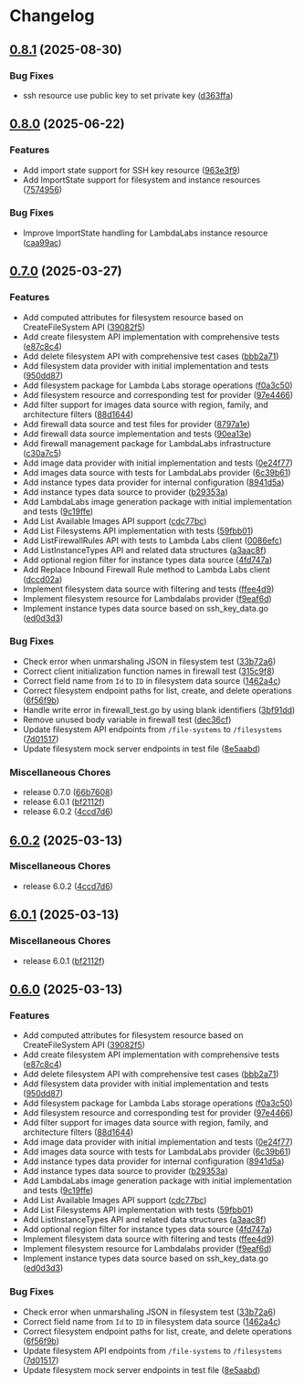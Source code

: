 # Changelog

## [0.8.1](https://github.com/elct9620/terraform-provider-lambdalabs/compare/v0.8.0...v0.8.1) (2025-08-30)


### Bug Fixes

* ssh resource use public key to set private key ([d363ffa](https://github.com/elct9620/terraform-provider-lambdalabs/commit/d363ffa12a764aa93d7fa3372f52d4aba0c4ac13))

## [0.8.0](https://github.com/elct9620/terraform-provider-lambdalabs/compare/v0.7.0...v0.8.0) (2025-06-22)


### Features

* Add import state support for SSH key resource ([963e3f9](https://github.com/elct9620/terraform-provider-lambdalabs/commit/963e3f9ccf8afc6445fb4f2d2cf1df6e532f9366))
* Add ImportState support for filesystem and instance resources ([7574956](https://github.com/elct9620/terraform-provider-lambdalabs/commit/7574956adb91244a1ba3d89fbf4ea1566f58d683))


### Bug Fixes

* Improve ImportState handling for LambdaLabs instance resource ([caa99ac](https://github.com/elct9620/terraform-provider-lambdalabs/commit/caa99ac15f49eebf8d3399db5d45b1604c30143b))

## [0.7.0](https://github.com/elct9620/terraform-provider-lambdalabs/compare/v6.0.2...v0.7.0) (2025-03-27)


### Features

* Add computed attributes for filesystem resource based on CreateFileSystem API ([39082f5](https://github.com/elct9620/terraform-provider-lambdalabs/commit/39082f518dca619a8aced8b37562fd3d24b57fa8))
* Add create filesystem API implementation with comprehensive tests ([e87c8c4](https://github.com/elct9620/terraform-provider-lambdalabs/commit/e87c8c4fcfade3b1d58ec71ea0ca0df2dfa13779))
* Add delete filesystem API with comprehensive test cases ([bbb2a71](https://github.com/elct9620/terraform-provider-lambdalabs/commit/bbb2a71e32e9e91b23d4c61bec09840bfad036aa))
* Add filesystem data provider with initial implementation and tests ([950dd87](https://github.com/elct9620/terraform-provider-lambdalabs/commit/950dd874de071ae0a922a3bd25a674d124e4af73))
* Add filesystem package for Lambda Labs storage operations ([f0a3c50](https://github.com/elct9620/terraform-provider-lambdalabs/commit/f0a3c50e9b604239d39d4f75977fe4167f94cd24))
* Add filesystem resource and corresponding test for provider ([97e4466](https://github.com/elct9620/terraform-provider-lambdalabs/commit/97e44663ef1bf968842f429ec22f2beac654783a))
* Add filter support for images data source with region, family, and architecture filters ([88d1644](https://github.com/elct9620/terraform-provider-lambdalabs/commit/88d16447df34e0a8d940b939c9ec26a4a62b60cd))
* Add firewall data source and test files for provider ([8797a1e](https://github.com/elct9620/terraform-provider-lambdalabs/commit/8797a1ecfc54058794c7b2fd02f2e7116da04272))
* Add firewall data source implementation and tests ([90ea13e](https://github.com/elct9620/terraform-provider-lambdalabs/commit/90ea13e7d76c7628d9c507056859b75b8504f77a))
* Add firewall management package for LambdaLabs infrastructure ([c30a7c5](https://github.com/elct9620/terraform-provider-lambdalabs/commit/c30a7c54e88f1e692de5fa68d20ecd91c1048dc2))
* Add image data provider with initial implementation and tests ([0e24f77](https://github.com/elct9620/terraform-provider-lambdalabs/commit/0e24f7729a05bba2719e149fcf24f31a621a1561))
* Add images data source with tests for LambdaLabs provider ([6c39b61](https://github.com/elct9620/terraform-provider-lambdalabs/commit/6c39b6139173a7be9207d4017401517820597996))
* Add instance types data provider for internal configuration ([8941d5a](https://github.com/elct9620/terraform-provider-lambdalabs/commit/8941d5a29319cf66536d9382eae76d031804b3d1))
* Add instance types data source to provider ([b29353a](https://github.com/elct9620/terraform-provider-lambdalabs/commit/b29353a6e38bdf5aa488d06f6a7a2610ab5090b0))
* Add LambdaLabs image generation package with initial implementation and tests ([9c19ffe](https://github.com/elct9620/terraform-provider-lambdalabs/commit/9c19ffe1fabbde9a7261b7da8a3347db777b8999))
* Add List Available Images API support ([cdc77bc](https://github.com/elct9620/terraform-provider-lambdalabs/commit/cdc77bc939593875ea8e9be369edd46ca4c643c0))
* Add List Filesystems API implementation with tests ([59fbb01](https://github.com/elct9620/terraform-provider-lambdalabs/commit/59fbb01be01e86adf3524a179c4feb5adde66ccd))
* Add ListFirewallRules API with tests to Lambda Labs client ([0086efc](https://github.com/elct9620/terraform-provider-lambdalabs/commit/0086efcba4f35c95ac73984da897dd79bcf1cff0))
* Add ListInstanceTypes API and related data structures ([a3aac8f](https://github.com/elct9620/terraform-provider-lambdalabs/commit/a3aac8f39e8d4590344ed98ae86c6b9a68118327))
* Add optional region filter for instance types data source ([4fd747a](https://github.com/elct9620/terraform-provider-lambdalabs/commit/4fd747a35cbb99d28b2df7a4e0edb5b3f576e158))
* Add Replace Inbound Firewall Rule method to Lambda Labs client ([dccd02a](https://github.com/elct9620/terraform-provider-lambdalabs/commit/dccd02a949c37d3122f01e2d5108dd0975430825))
* Implement filesystem data source with filtering and tests ([ffee4d9](https://github.com/elct9620/terraform-provider-lambdalabs/commit/ffee4d99ee81c109ae13997d4ea6dda26c185b81))
* Implement filesystem resource for Lambdalabs provider ([f9eaf6d](https://github.com/elct9620/terraform-provider-lambdalabs/commit/f9eaf6d99ddbd6e77adb784f07ec1f13e247d010))
* Implement instance types data source based on ssh_key_data.go ([ed0d3d3](https://github.com/elct9620/terraform-provider-lambdalabs/commit/ed0d3d3f647cbfc9046376018f69e9fa5ed28310))


### Bug Fixes

* Check error when unmarshaling JSON in filesystem test ([33b72a6](https://github.com/elct9620/terraform-provider-lambdalabs/commit/33b72a6c32c2bcd5d6769781ab1275dd8f99fd3c))
* Correct client initialization function names in firewall test ([315c9f8](https://github.com/elct9620/terraform-provider-lambdalabs/commit/315c9f87f40e1f982415817306ea051d98f35b3c))
* Correct field name from `Id` to `ID` in filesystem data source ([1462a4c](https://github.com/elct9620/terraform-provider-lambdalabs/commit/1462a4cc35b1d140acf6beae1cbbd86142dcdbcb))
* Correct filesystem endpoint paths for list, create, and delete operations ([6f56f9b](https://github.com/elct9620/terraform-provider-lambdalabs/commit/6f56f9b7212a24861eecbf0cc6ca12b98c72f02f))
* Handle write error in firewall_test.go by using blank identifiers ([3bf91dd](https://github.com/elct9620/terraform-provider-lambdalabs/commit/3bf91dd8e5b89513c5d911770f0c56f3f7ab7141))
* Remove unused body variable in firewall test ([dec36cf](https://github.com/elct9620/terraform-provider-lambdalabs/commit/dec36cf7c7eba3f7a3fccf281fc0a4b0109471ff))
* Update filesystem API endpoints from `/file-systems` to `/filesystems` ([7d01517](https://github.com/elct9620/terraform-provider-lambdalabs/commit/7d015175e9c569a89907f6a1051f4d26a9bf8b64))
* Update filesystem mock server endpoints in test file ([8e5aabd](https://github.com/elct9620/terraform-provider-lambdalabs/commit/8e5aabd0522543767f75a109ff84a6c342f4b24e))


### Miscellaneous Chores

* release 0.7.0 ([66b7608](https://github.com/elct9620/terraform-provider-lambdalabs/commit/66b760837f332f87372b894e05a16823015438f4))
* release 6.0.1 ([bf2112f](https://github.com/elct9620/terraform-provider-lambdalabs/commit/bf2112f7826d17c8beff72b703b652fd8e691dd8))
* release 6.0.2 ([4ccd7d6](https://github.com/elct9620/terraform-provider-lambdalabs/commit/4ccd7d6a6cc992bfa27a3f1955c657f92149f73d))

## [6.0.2](https://github.com/elct9620/terraform-provider-lambdalabs/compare/v6.0.1...v6.0.2) (2025-03-13)


### Miscellaneous Chores

* release 6.0.2 ([4ccd7d6](https://github.com/elct9620/terraform-provider-lambdalabs/commit/4ccd7d6a6cc992bfa27a3f1955c657f92149f73d))

## [6.0.1](https://github.com/elct9620/terraform-provider-lambdalabs/compare/v0.6.0...v6.0.1) (2025-03-13)


### Miscellaneous Chores

* release 6.0.1 ([bf2112f](https://github.com/elct9620/terraform-provider-lambdalabs/commit/bf2112f7826d17c8beff72b703b652fd8e691dd8))

## [0.6.0](https://github.com/elct9620/terraform-provider-lambdalabs/compare/v0.5.0...v0.6.0) (2025-03-13)


### Features

* Add computed attributes for filesystem resource based on CreateFileSystem API ([39082f5](https://github.com/elct9620/terraform-provider-lambdalabs/commit/39082f518dca619a8aced8b37562fd3d24b57fa8))
* Add create filesystem API implementation with comprehensive tests ([e87c8c4](https://github.com/elct9620/terraform-provider-lambdalabs/commit/e87c8c4fcfade3b1d58ec71ea0ca0df2dfa13779))
* Add delete filesystem API with comprehensive test cases ([bbb2a71](https://github.com/elct9620/terraform-provider-lambdalabs/commit/bbb2a71e32e9e91b23d4c61bec09840bfad036aa))
* Add filesystem data provider with initial implementation and tests ([950dd87](https://github.com/elct9620/terraform-provider-lambdalabs/commit/950dd874de071ae0a922a3bd25a674d124e4af73))
* Add filesystem package for Lambda Labs storage operations ([f0a3c50](https://github.com/elct9620/terraform-provider-lambdalabs/commit/f0a3c50e9b604239d39d4f75977fe4167f94cd24))
* Add filesystem resource and corresponding test for provider ([97e4466](https://github.com/elct9620/terraform-provider-lambdalabs/commit/97e44663ef1bf968842f429ec22f2beac654783a))
* Add filter support for images data source with region, family, and architecture filters ([88d1644](https://github.com/elct9620/terraform-provider-lambdalabs/commit/88d16447df34e0a8d940b939c9ec26a4a62b60cd))
* Add image data provider with initial implementation and tests ([0e24f77](https://github.com/elct9620/terraform-provider-lambdalabs/commit/0e24f7729a05bba2719e149fcf24f31a621a1561))
* Add images data source with tests for LambdaLabs provider ([6c39b61](https://github.com/elct9620/terraform-provider-lambdalabs/commit/6c39b6139173a7be9207d4017401517820597996))
* Add instance types data provider for internal configuration ([8941d5a](https://github.com/elct9620/terraform-provider-lambdalabs/commit/8941d5a29319cf66536d9382eae76d031804b3d1))
* Add instance types data source to provider ([b29353a](https://github.com/elct9620/terraform-provider-lambdalabs/commit/b29353a6e38bdf5aa488d06f6a7a2610ab5090b0))
* Add LambdaLabs image generation package with initial implementation and tests ([9c19ffe](https://github.com/elct9620/terraform-provider-lambdalabs/commit/9c19ffe1fabbde9a7261b7da8a3347db777b8999))
* Add List Available Images API support ([cdc77bc](https://github.com/elct9620/terraform-provider-lambdalabs/commit/cdc77bc939593875ea8e9be369edd46ca4c643c0))
* Add List Filesystems API implementation with tests ([59fbb01](https://github.com/elct9620/terraform-provider-lambdalabs/commit/59fbb01be01e86adf3524a179c4feb5adde66ccd))
* Add ListInstanceTypes API and related data structures ([a3aac8f](https://github.com/elct9620/terraform-provider-lambdalabs/commit/a3aac8f39e8d4590344ed98ae86c6b9a68118327))
* Add optional region filter for instance types data source ([4fd747a](https://github.com/elct9620/terraform-provider-lambdalabs/commit/4fd747a35cbb99d28b2df7a4e0edb5b3f576e158))
* Implement filesystem data source with filtering and tests ([ffee4d9](https://github.com/elct9620/terraform-provider-lambdalabs/commit/ffee4d99ee81c109ae13997d4ea6dda26c185b81))
* Implement filesystem resource for Lambdalabs provider ([f9eaf6d](https://github.com/elct9620/terraform-provider-lambdalabs/commit/f9eaf6d99ddbd6e77adb784f07ec1f13e247d010))
* Implement instance types data source based on ssh_key_data.go ([ed0d3d3](https://github.com/elct9620/terraform-provider-lambdalabs/commit/ed0d3d3f647cbfc9046376018f69e9fa5ed28310))


### Bug Fixes

* Check error when unmarshaling JSON in filesystem test ([33b72a6](https://github.com/elct9620/terraform-provider-lambdalabs/commit/33b72a6c32c2bcd5d6769781ab1275dd8f99fd3c))
* Correct field name from `Id` to `ID` in filesystem data source ([1462a4c](https://github.com/elct9620/terraform-provider-lambdalabs/commit/1462a4cc35b1d140acf6beae1cbbd86142dcdbcb))
* Correct filesystem endpoint paths for list, create, and delete operations ([6f56f9b](https://github.com/elct9620/terraform-provider-lambdalabs/commit/6f56f9b7212a24861eecbf0cc6ca12b98c72f02f))
* Update filesystem API endpoints from `/file-systems` to `/filesystems` ([7d01517](https://github.com/elct9620/terraform-provider-lambdalabs/commit/7d015175e9c569a89907f6a1051f4d26a9bf8b64))
* Update filesystem mock server endpoints in test file ([8e5aabd](https://github.com/elct9620/terraform-provider-lambdalabs/commit/8e5aabd0522543767f75a109ff84a6c342f4b24e))
